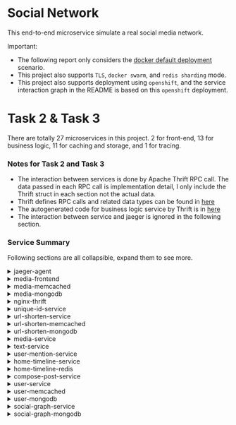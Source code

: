 # Social Network
This end-to-end microservice simulate a real social media network.

Important:
- The following report only considers the [docker default deployment](https://github.com/delimitrou/DeathStarBench/blob/master/socialNetwork/docker-compose.yml) scenario.
- This project also supports `TLS`, `docker swarm`, and `redis sharding` mode.
- This project also supports deployment using `openshift`, and the service interaction graph in the README is based on this `openshift` deployment.

# Task 2 & Task 3
There are totally 27 microservices in this project. 2 for front-end, 13 for business logic, 11 for caching and storage, and 1 for tracing.

### Notes for Task 2 and Task 3
- The interaction between services is done by Apache Thrift RPC call. The data passed in each RPC call is implementation detail, I only include the Thrift struct in each section not the actual data.
- Thrift defines RPC calls and related data types can be found in [here](https://github.com/delimitrou/DeathStarBench/blob/master/socialNetwork/social_network.thrift)
- The autogenerated code for business logic service by Thrift is in [here](https://github.com/delimitrou/DeathStarBench/tree/master/socialNetwork/gen-cpp)
- The interaction between service and jaeger is ignored in the following section.

### Service Summary
Following sections are all collapsible, expand them to see more.

<details>
  <summary>jaeger-agent</summary>

  ### Functionality
  distributed tracing system

  ### Related Files
  [config](https://github.com/delimitrou/DeathStarBench/blob/master/socialNetwork/config/jaeger-config.yml)

  ### Interactions
  All frontend and business logic microservice will connect to jaeger to provide tracing information.

</details>

<details>
  <summary>media-frontend</summary>

  ### Functionality
  a OpenResty/nginx server served as API gateway for querying and uploading images.

  It provides following endpoints:
  - /get-media
  - /upload-media

  ### Related Files
  [config](https://github.com/delimitrou/DeathStarBench/blob/master/socialNetwork/media-frontend/conf)

  [request handler](https://github.com/delimitrou/DeathStarBench/tree/master/socialNetwork/media-frontend/lua-scripts)

  [docker](https://github.com/delimitrou/DeathStarBench/tree/master/socialNetwork/docker/media-frontend)

  ### Interactions
  | Service | Database | Collection | Data Sent |
  | --- | --- | --- | --- |
  | media-mongodb | media | media | { filename = media_id + '.' +  media_type, file = media_file } |

</details>

<details>
  <summary>media-memcached</summary>

  ### Functionality
  This service provides caching for `media-frontend`.

  - Note: I couldn't find any usage in the source code for default docker compose deployment. Maybe it was used in other scenario.

  ### Related Files

  ### Interactions

</details>

<details>
  <summary>media-mongodb</summary>

  ### Functionality
  This service provides storage for all image.

  ### Related Files

  ### Interactions

</details>

<details>
  <summary>nginx-thrift</summary>

  ### Functionality
  a OpenResty/nginx served as API gateway to handle all incoming requests except image related requests.

  It provides following endpoints:
  - /
  - /api/user/register
  - /api/user/follow
  - /api/user/unfollow
  - /api/user/login
  - /api/post/compose
  - /api/user-timeline/read
  - /api/home-timeline/read
  - /api/user/get_follower
  - /api/user/get_followee

  ### Related Files
  [nginx config](https://github.com/delimitrou/DeathStarBench/tree/master/socialNetwork/nginx-web-server/conf)

  [request handler](https://github.com/delimitrou/DeathStarBench/tree/master/socialNetwork/nginx-web-server/lua-scripts)

  [webpage resources](https://github.com/delimitrou/DeathStarBench/tree/master/socialNetwork/nginx-web-server/pages)

  [tracing config](https://github.com/delimitrou/DeathStarBench/blob/master/socialNetwork/nginx-web-server/jaeger-config.json)

  [docker](https://github.com/delimitrou/DeathStarBench/tree/master/socialNetwork/docker/openresty-thrift)

  ### Interactions
  | Service | URL | RPC Call | Data Sent |
  | --- | --- | --- | --- |
  | compose-post-service| /api/post/compose| ComposePost| (req_id, username, user_id, post.text, post.media_ids, post.media_types, post.post_type, carrier)|
  | home-timeline-service| /api/home-timeline/read| ReadHomeTimeline| (req_id, user_id, start, stop, carrier)|
  | social-graph-service | /api/user/follow | Follow | (req_id, post.user_id, post.followee_id, carrier) |
  | social-graph-service | /api/user/follow | FollowWithUsername | (req_id, post.user_name, post.followee_name, carrier) |
  | social-graph-service | /api/user/unfollow| Unfollow| (req_id, post.user_id, post.followee_id, carrier)|
  | social-graph-service | /api/user/unfollow| UnfollowWithUsername| (req_id, post.user_name, post.followee_name, carrier)|
  | social-graph-service| /api/user/get_follower| GetFollowers| (req_id, user_id, carrier)|
  | social-graph-service| /api/user/get_followee| GetFollowees| (req_id, user_id, carrier)|
  | user-service | /api/user/register | RegisterUser | (req_id, post.first_name, post.last_name, post.username, post.password, carrier) |
  | user-service| /api/user/login| Login| (req_id, username, password, carrier)|
  | user-timeline-service| /api/user-timeline/read| ReadUserTimeline| (req_id, user_id, start, stop, carrier)|

</details>

<details>
  <summary>unique-id-service</summary>

  ### Functionality
  This service generates 64-bit unique id with following composition:

  11 bit machine ID + 40-bit timestamp + 12-bit counter
  - 11-bit machine id code by hasing the MAC address
  - 40-bit UNIX timestamp in millisecond precision with custom epoch
  - 12 bit counter which increases monotonically on single process

  ### Related Files
  [config](https://github.com/delimitrou/DeathStarBench/blob/master/socialNetwork/config/service-config.json#L10)

  [source code](https://github.com/delimitrou/DeathStarBench/tree/master/socialNetwork/src/UniqueIdService)

  ### Interactions

</details>

<details>
  <summary>url-shorten-service</summary>

  ### Functionality
  This service generates shorten url in following format: `http://short-url/ + 10 random characters`

  ### Related Files
  [config](https://github.com/delimitrou/DeathStarBench/blob/master/socialNetwork/config/service-config.json#L192)

  ### Interactions
  | Service | Database | Collection | Data Sent |
  | --- | --- | --- | --- |
  | url-shorten-mongodb | url-shorten | url-shorten | { shortened_url = shortened_url, expanded_url = original_url } |

</details>

<details>
  <summary>url-shorten-memcached</summary>

  ### Functionality
  This service provides caching for `url-shorten-service`

  ### Related Files
  [config](https://github.com/delimitrou/DeathStarBench/blob/master/socialNetwork/config/service-config.json#L25)

  ### Interactions

</details>

<details>
  <summary>url-shorten-mongodb</summary>

  ### Functionality
  This service provides storage for `url-shorten-service`

  ### Related Files
  [config](https://github.com/delimitrou/DeathStarBench/blob/master/socialNetwork/config/service-config.json#L185)

  ### Interactions

</details>

<details>
  <summary>media-service</summary>

  ### Functionality
  This service lets user to create post which contains image

  ### Related Files
  [config](https://github.com/delimitrou/DeathStarBench/blob/master/socialNetwork/config/service-config.json#L18)
  [source code](https://github.com/delimitrou/DeathStarBench/tree/master/socialNetwork/src/MediaService)

  ### Interactions

</details>



<details>
  <summary>text-service</summary>

  ### Functionality
  This service lets user create text post which could contain tag/mention/@ or url

  ### Related Files
  [config](https://github.com/delimitrou/DeathStarBench/blob/master/socialNetwork/config/service-config.json#L102)
  [source code](https://github.com/delimitrou/DeathStarBench/tree/master/socialNetwork/src/TextService)

  ### Interactions
  | Service | RPC Call | Data Sent |
  | --- | --- | --- |
  | url-shorten-service | ComposeUrls | (req_id, urls, url_writer_text_map) |
  | user-mention-service | ComposeUserMentions | (req_id, mention_usernames, user_mention_writer_text_map) |


</details>

<details>
  <summary>user-mention-service</summary>

  ### Functionality
  This service lets user create post which tag/mention/@ other user

  ### Related Files
  [config](https://github.com/delimitrou/DeathStarBench/blob/master/socialNetwork/config/service-config.json#L157)
  [source code](https://github.com/delimitrou/DeathStarBench/tree/master/socialNetwork/src/UserMentionService)

  ### Interactions
  | Service | Database | Collection | Data Sent |
  | --- | --- | --- | --- |
  | user-mongodb | user | user | |

  | Service | Method | Data Sent |
  | --- | --- | --- |
  | user-memcached | get | username + ':' + user_id |

</details>

<details>
  <summary>home-timeline-service</summary>

  ### Functionality
  This service generate a home timeline based on followers

  ### Related Files
  [config](https://github.com/delimitrou/DeathStarBench/blob/master/socialNetwork/config/service-config.json#L178)
  [source code](https://github.com/delimitrou/DeathStarBench/tree/master/socialNetwork/src/HomeTimelineService)

  ### Interactions
  | Service | RPC Call | Data Sent |
  | --- | --- | --- |
  | social-graph-service | GetFollowers | (followers_id, req_id, user_id, writer_text_map) |
  | post-storage-service | ReadPosts | (req_id, post_ids, writer_text_map) |

  | Service | Method | Data Sent |
  | --- | --- | --- |
  | home-timeline-redis | set | follower_id = (post_id_str, timestamp) |
  | home-timeline-redis | get | user_id |


</details>

<details>
  <summary>home-timeline-redis</summary>

  ### Functionality
  This service provides caching for `home-timeline-service`

  ### Related Files
  [config](https://github.com/delimitrou/DeathStarBench/blob/master/socialNetwork/config/service-config.json#L117)

  ### Interactions


</details>

<details>
  <summary>compose-post-service</summary>

  ### Functionality
  This service creates the post and update post database and timeline databases.

  ### Related Files
  [config](https://github.com/delimitrou/DeathStarBench/blob/master/socialNetwork/config/service-config.json#L127)
  [source code](https://github.com/delimitrou/DeathStarBench/tree/master/socialNetwork/src/ComposePostService)

  ### Interactions
    user_client->ComposeCreatorWithUserId(_return_creator, req_id, user_id,
                                          username, writer_text_map);

    text_client->ComposeText(_return_text, req_id, text, writer_text_map);

    media_client->ComposeMedia(_return_media, req_id, media_types, media_ids,
                               writer_text_map);

    unique_id_client->ComposeUniqueId(req_id, post_type, writer_text_map);

    post_storage_client->StorePost(req_id, post, writer_text_map);

    user_timeline_client->WriteUserTimeline(req_id, post_id, user_id, timestamp,
                                            writer_text_map);

    home_timeline_client->WriteHomeTimeline(req_id, post_id, user_id, timestamp,
                                            user_mentions_id, writer_text_map);

</details>

<details>
  <summary>user-service</summary>

  ### Functionality
  This service provides functionality to register user, compose creator, and verify user login.

  ### Related Files
  [config](https://github.com/delimitrou/DeathStarBench/blob/master/socialNetwork/config/service-config.json#L134)
  [source code](https://github.com/delimitrou/DeathStarBench/tree/master/socialNetwork/src/UserService)

  ### Interactions
  RegisterUserWithId
  // check for existence
    auto collection =
      mongoc_client_get_collection(mongodb_client, "user", "user");
  // insert
    mongoc_collection_insert_one(collection, new_doc, nullptr, nullptr,
                                      &error)
  // update social graph
    social_graph_client->InsertUser(req_id, user_id, writer_text_map);

  RegisterUser
    auto collection =
      mongoc_client_get_collection(mongodb_client, "user", "user");

    mongoc_collection_insert_one(collection, new_doc, nullptr, nullptr,
                                      &error)
    social_graph_client->InsertUser(req_id, user_id, writer_text_map);

  ComposeCreatorWithUsername
    memcached username + ":user_id"

    auto collection =
        mongoc_client_get_collection(mongodb_client, "user", "user");

  ComposeCreatorWithUserId

  Login
    memcached username + ":login"

    mongoc_client_get_collection(mongodb_client, "user", "user");

  GetUserId
    memcached username + ":user_id"

    mongoc_client_get_collection(mongodb_client, "user", "user");

</details>

<details>
  <summary>user-memcached</summary>

  ### Functionality
  This service caches all `username:user_id` and `username:login` data

  ### Related Files
  [config](https://github.com/delimitrou/DeathStarBench/blob/master/socialNetwork/config/service-config.json#L87)

  ### Interactions

</details>

<details>
  <summary>user-mongodb</summary>

  ### Functionality
  This service stores all user data

  ### Related Files
  [config](https://github.com/delimitrou/DeathStarBench/blob/master/socialNetwork/config/service-config.json#L80)

  ### Interactions

</details>

<details>
  <summary>social-graph-service</summary>

  ### Functionality

  ### Related Files
  [config](https://github.com/delimitrou/DeathStarBench/blob/master/socialNetwork/config/service-config.json#L33)
  [source code](https://github.com/delimitrou/DeathStarBench/tree/master/socialNetwork/src/SocialGraphService)

  ### Interactions

</details>

<details>
  <summary>social-graph-mongodb</summary>

  ### Functionality

  ### Related Files
  [config](https://github.com/delimitrou/DeathStarBench/blob/master/socialNetwork/config/service-config.json#L2)

  ### Interactions
  Follow
    auto collection = mongoc_client_get_collection(
            mongodb_client, "social-graph", "social-graph");

    bool updated = mongoc_collection_find_and_modify(
            collection, search_not_exist, nullptr, update, nullptr, false,
            false, true, &reply, &error);

    auto pipe = _redis_client_pool->pipeline(false);
        pipe.zadd(std::to_string(user_id) + ":followees",
                  std::to_string(followee_id), timestamp, UpdateType::NOT_EXIST)
            .zadd(std::to_string(followee_id) + ":followers",
                  std::to_string(user_id), timestamp, UpdateType::NOT_EXIST);

  Unfollow
    auto collection = mongoc_client_get_collection(
            mongodb_client, "social-graph", "social-graph");

    bool updated = mongoc_collection_find_and_modify(
            collection, query, nullptr, update, nullptr, false, false, true,
            &reply, &error);

    auto pipe = _redis_client_pool->pipeline(false);
        std::string followee_key = std::to_string(user_id) + ":followees";
        std::string follower_key = std::to_string(followee_id) + ":followers";
        pipe.zrem(followee_key, std::to_string(followee_id))
            .zrem(follower_key, std::to_string(user_id));

  GetFollowers
    _redis_client_pool->zrange(key, 0, -1, std::back_inserter(followers_str));
    user_id + ":followers"

    auto collection = mongoc_client_get_collection(
        mongodb_client, "social-graph", "social-graph");


  GetFollowees
    std::string key = std::to_string(user_id) + ":followees"
      _redis_client_pool->zrange(key, 0, -1, std::back_inserter(followees_str));

    auto collection = mongoc_client_get_collection(
        mongodb_client, "social-graph", "social-graph");

  InsertUser
    auto collection = mongoc_client_get_collection(mongodb_client, "social-graph",
                                                 "social-graph");

  FollowWithUsername
      _return = user_client->GetUserId(req_id, user_name, writer_text_map);

  UnfollowWithUsername
      _return = user_client->GetUserId(req_id, user_name, writer_text_map);

<details>
  <summary>social-graph-redis</summary>

  ### Functionality

  ### Related Files
  [config](https://github.com/delimitrou/DeathStarBench/blob/master/socialNetwork/config/service-config.json#L49)

  ### Interactions

</details>

<details>
  <summary>post-storage-service</summary>

  ### Functionality

  ### Related Files
  [config](https://github.com/delimitrou/DeathStarBench/blob/master/socialNetwork/config/service-config.json#L58)
  [source code](https://github.com/delimitrou/DeathStarBench/tree/master/socialNetwork/src/PostStorageService)

  ### Interactions
  StorePost
    bool inserted = mongoc_collection_insert_one(collection, new_doc, nullptr,
                                               nullptr, &error);

  ReadPost
    memcached post_id

    auto collection =
        mongoc_client_get_collection(mongodb_client, "post", "post");

  ReadPosts
    memcached_mget post_ids

    auto collection =
        mongoc_client_get_collection(mongodb_client, "post", "post");


</details>

<details>
  <summary>post-storage-mongodb</summary>

  ### Functionality

  ### Related Files
  [config](https://github.com/delimitrou/DeathStarBench/blob/master/socialNetwork/config/service-config.json#L164)

  ### Interactions

</details>

<details>
  <summary>post-storage-memcached</summary>

  ### Functionality

  ### Related Files
  [config](https://github.com/delimitrou/DeathStarBench/blob/master/socialNetwork/config/service-config.json#L149)

  ### Interactions

</details>

<details>
  <summary>user-timeline-service</summary>

  ### Functionality

  ### Related Files
  [config](https://github.com/delimitrou/DeathStarBench/blob/master/socialNetwork/config/service-config.json#L171)
  [source code](https://github.com/delimitrou/DeathStarBench/tree/master/socialNetwork/src/UserTimelineService)

  ### Interactions
  WriteUserTimeline
    auto collection = mongoc_client_get_collection(
      mongodb_client, "user-timeline", "user-timeline");

    _redis_client_pool->zadd(std::to_string(user_id), std::to_string(post_id),
                              timestamp, UpdateType::NOT_EXIST);

  ReadUserTimeline
    _redis_client_pool->zrevrange(std::to_string(user_id), start, stop - 1,
                                  std::back_inserter(post_ids_str));

    auto collection = mongoc_client_get_collection(
        mongodb_client, "user-timeline", "user-timeline");

    post_client->ReadPosts(_return_posts, req_id, post_ids,
                                 writer_text_map);

</details>

<details>
  <summary>user-timeline-mongodb</summary>

  ### Functionality

  ### Related Files
  [config](https://github.com/delimitrou/DeathStarBench/blob/master/socialNetwork/config/service-config.json#L73)

  ### Interactions

</details>

<details>
  <summary>user-timeline-redis</summary>

  ### Functionality

  ### Related Files
  [config](https://github.com/delimitrou/DeathStarBench/blob/master/socialNetwork/config/service-config.json#L40)

  ### Interactions

</details>


# Note
- Ubuntu default app repository only has docker-compose v1. If you have install docker-compose using `apt install`, you will encounter following error: `Version in "./docker-compose.yml" is unsupported.`  [Fix](https://stackoverflow.com/questions/42139982/version-in-docker-compose-yml-is-unsupported-you-might-be-seeing-this-error)